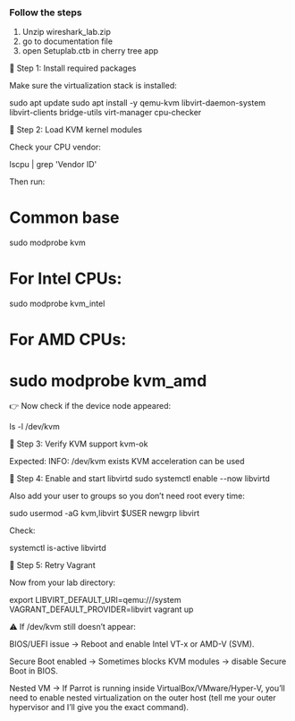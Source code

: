 ### Follow the steps
1. Unzip wireshark_lab.zip
2. go to documentation file 
3. open Setuplab.ctb in cherry tree app 


🔧 Step 1: Install required packages

Make sure the virtualization stack is installed:

sudo apt update
sudo apt install -y qemu-kvm libvirt-daemon-system libvirt-clients bridge-utils virt-manager cpu-checker

🔧 Step 2: Load KVM kernel modules

Check your CPU vendor:

lscpu | grep 'Vendor ID'


Then run:

# Common base
sudo modprobe kvm

# For Intel CPUs:
sudo modprobe kvm_intel

# For AMD CPUs:
# sudo modprobe kvm_amd


👉 Now check if the device node appeared:

ls -l /dev/kvm

🔧 Step 3: Verify KVM support
kvm-ok


Expected:
INFO: /dev/kvm exists KVM acceleration can be used

🔧 Step 4: Enable and start libvirtd
sudo systemctl enable --now libvirtd


Also add your user to groups so you don’t need root every time:

sudo usermod -aG kvm,libvirt $USER
newgrp libvirt


Check:

systemctl is-active libvirtd

🔧 Step 5: Retry Vagrant

Now from your lab directory:

export LIBVIRT_DEFAULT_URI=qemu:///system
VAGRANT_DEFAULT_PROVIDER=libvirt vagrant up

⚠️ If /dev/kvm still doesn’t appear:

BIOS/UEFI issue → Reboot and enable Intel VT-x or AMD-V (SVM).

Secure Boot enabled → Sometimes blocks KVM modules → disable Secure Boot in BIOS.

Nested VM → If Parrot is running inside VirtualBox/VMware/Hyper-V, you’ll need to enable nested virtualization on the outer host (tell me your outer hypervisor and I’ll give you the exact command).
